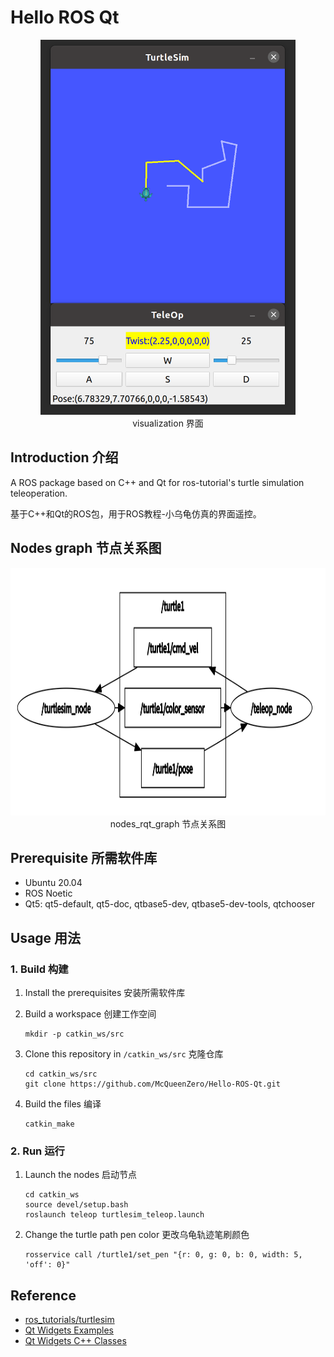# Hello ROS Qt
<div align=center><img width="408" height="600" src="visualization.png"/></div>
<div align=center>visualization 界面</div>

## Introduction 介绍

A ROS package based on C++ and Qt for ros-tutorial's turtle simulation teleoperation.

基于C++和Qt的ROS包，用于ROS教程-小乌龟仿真的界面遥控。

## Nodes graph 节点关系图

<div align=center><img width="985" height="396" src="nodes_rqt_graph.png"/></div>
<div align=center>nodes_rqt_graph 节点关系图</div>

## Prerequisite 所需软件库

- Ubuntu 20.04
- ROS Noetic
- Qt5: qt5-default, qt5-doc, qtbase5-dev, qtbase5-dev-tools, qtchooser

## Usage 用法

### 1. Build 构建

1. Install the prerequisites 安装所需软件库

2. Build a workspace 创建工作空间

   ```shell
   mkdir -p catkin_ws/src
   ```

3. Clone this repository in `/catkin_ws/src` 克隆仓库

   ```shell
   cd catkin_ws/src
   git clone https://github.com/McQueenZero/Hello-ROS-Qt.git
   ```

4. Build the files 编译

   ```shell
   catkin_make
   ```
   
### 2. Run 运行

1. Launch the nodes 启动节点

   ```shell
   cd catkin_ws
   source devel/setup.bash
   roslaunch teleop turtlesim_teleop.launch
   ```

2. Change the turtle path pen color 更改乌龟轨迹笔刷颜色

   ```shell
   rosservice call /turtle1/set_pen "{r: 0, g: 0, b: 0, width: 5, 'off': 0}"
   ```

## Reference

- [ros_tutorials/turtlesim](https://github.com/ros/ros_tutorials/tree/noetic-devel/turtlesim)
- [Qt Widgets Examples](https://doc.qt.io/qt-5/examples-widgets.html)
- [Qt Widgets C++ Classes](https://doc.qt.io/qt-5/qtwidgets-module.html)
